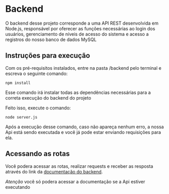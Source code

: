 # Backend

O backend desse projeto corresponde a uma API REST desenvolvida em Node.js, responsável por oferecer as funções necessárias ao login dos usuários, gerenciamento de níveis de acesso do sistema e acesso a registros do nosso banco de dados MySQL

## Instruções para execução

Com os pré-requisitos instalados, entre na pasta /backend pelo terminal e escreva o seguinte comando:

```
npm install
```

Esse comando irá instalar todas as dependências necessárias para a correta execução do backend do projeto 

Feito isso, execute o comando:

```
node server.js 
```

Após a execução desse comando, caso não apareça nenhum erro, a nossa Api está sendo executada e você já pode estar enviando requisições para ela.

## Acessando as rotas

Você podera acessar as rotas, realizar requests e receber as resposta através do link da [documentação do backend](http://localhost:3003/api-docs/#/).

*Atenção* você só podera acessar a documentação se a Api estiver executando

